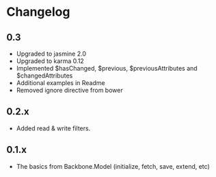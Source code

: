 Changelog
==========

## 0.3
* Upgraded to jasmine 2.0
* Upgraded to karma 0.12
* Implemented $hasChanged, $previous, $previousAttributes and $changedAttributes
* Additional examples in Readme
* Removed ignore directive from bower

## 0.2.x
* Added read & write filters.

## 0.1.x
 * The basics from Backbone.Model (initialize, fetch, save, extend, etc)